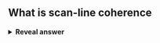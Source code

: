 ## What is scan-line coherence
<details>
<summary><b>Reveal answer</b></summary>
An interior pixel is adjacent to another interior pixel unless a boundary is encountered
</details>
